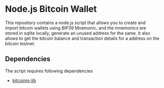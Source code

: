 # Node.js Bitcoin Wallet
This repository contains a node.js script that allows you to create and import bitcoin wallets using BIP39 Mnemonic, and the mnemonics are stored in sqlite locally, generate an unused address for the same. It also allows to get the bitcoin balance and transaction details for a address on the bitcoin testnet.

## Dependencies
The script requires following dependencies
* [bitcoinjs-lib](https://github.com/bitcoinjs/bitcoinjs-lib)
